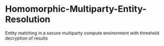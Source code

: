 # Homomorphic-Multiparty-Entity-Resolution
Entity matching in a secure multiparty compute environment with threshold decryption of results
